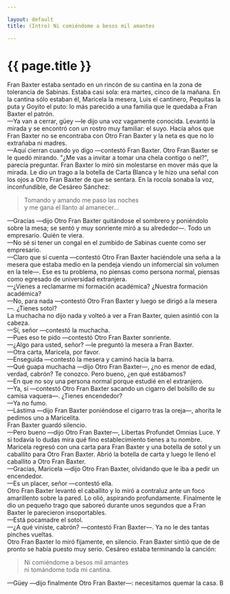 ```yaml
---

layout: default
title: (Intro) Ni comiéndome a besos mil amantes

---
```


# {{ page.title }}

Fran Baxter estaba sentado en un rincón de su cantina en la zona de tolerancia de Sabinas. Estaba casi sola: era martes, cinco de la mañana. En la cantina sólo estaban él, Maricela la mesera, Luis el cantinero, Pequitas la puta y Goyito el puto: lo más parecido a una familia que le quedaba a Fran Baxter el patrón.  
—Ya van a cerrar, güey —le dijo una voz vagamente conocida. Levantó la mirada y se encontró con un rostro muy familiar: el suyo. Hacía años que Fran Baxter no se encontraba con Otro Fran Baxter y la neta es que no lo extrañaba ni madres.  
—Aquí cierran cuando yo digo —contestó Fran Baxter. Otro Fran Baxter se le quedó mirando. "¿Me vas a invitar a tomar una chela contigo o nel?", parecía preguntar. Fran Baxter lo miró sin molestarse en mover más que la mirada. Le dio un trago a la botella de Carta Blanca y le hizo una señal con los ojos a Otro Fran Baxter de que se sentara. En la rocola sonaba la voz, inconfundible, de Cesáreo Sánchez:

> Tomando y amando me paso las noches  
> y me gana el llanto al amanecer...
  
—Gracias —dijo Otro Fran Baxter quitándose el sombrero y poniéndolo sobre la mesa; se sentó y muy sonriente miró a su alrededor—. Todo un empresario. Quién te viera.  
—No sé si tener un congal en el zumbido de Sabinas cuente como ser empresario.  
—Claro que sí cuenta —contestó Otro Fran Baxter haciéndole una seña a la mesera que estaba medio en la pendeja viendo un infomercial sin volumen en la tele—. Ese es tu problema, no piensas como persona normal, piensas como egresado de universidad extranjera.  
—¿Vienes a reclamarme mi formación académica? ¿Nuestra formación académica?  
—No, para nada —contestó Otro Fran Baxter y luego se dirigó a la mesera—. ¿Tienes sotol?  
La muchacha no dijo nada y volteó a ver a Fran Baxter, quien asintió con la cabeza.  
—Sí, señor —contestó la muchacha.  
—Pues eso te pido —contestó Otro Fran Baxter sonriente.  
—¿Algo para usted, señor? —le preguntó la mesera a Fran Baxter.  
—Otra carta, Maricela, por favor.  
—Enseguida —contestó la mesera y caminó hacia la barra.  
—Qué guapa muchacha —dijo Otro Fran Baxter—, ¿no es menor de edad, verdad, cabrón? Te conozco. Pero bueno, ¿en qué estábamos?  
—En que no soy una persona normal porque estudié en el extranjero.  
—Ya, sí —contestó Otro Fran Baxter sacando un cigarro del bolsillo de su camisa vaquera—. ¿Tienes encendedor?  
—Ya no fumo.  
—Lástima —dijo Fran Baxter poniéndose el cigarro tras la oreja—, ahorita le pedimos uno a Maricelita.  
Fran Baxter guardó silencio.  
—Pero bueno —dijo Otro Fran Baxter—, Libertas Profundet Omnias Luce. Y si todavía lo dudas mira qué fino establecimiento tienes a tu nombre.  
Maricela regresó con una carta para Fran Baxter y una botella de sotol y un caballito para Otro Fran Baxter. Abrió la botella de carta y luego le llenó el caballito a Otro Fran Baxter.  
—Gracias, Maricela —dijo Otro Fran Baxter, olvidando que le iba a pedir un encendedor.  
—Es un placer, señor —contestó ella.  
Otro Fran Baxter levantó el caballito y lo miró a contraluz ante un foco amarillento sobre la pared. Lo olió, aspirando profundamente. Finalmente le dio un pequeño trago que saboreó durante unos segundos que a Fran Baxter le parecieron insoportables.  
—Está pocamadre el sotol.  
—¿A qué viniste, cabrón? —contestó Fran Baxter—. Ya no le des tantas pinches vueltas.  
Otro Fran Baxter lo miró fijamente, en silencio. Fran Baxter sintió que de de pronto se había puesto muy serio. Cesáreo estaba terminando la canción:

> Ni comiéndome a besos mil amantes  
> ni tomándome toda mi cantina.
  
—Güey —dijo finalmente Otro Fran Baxter—: necesitamos quemar la casa.
B
